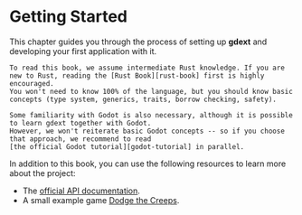 <!--
  ~ Copyright (c) godot-rust; Bromeon and contributors.
  ~ This Source Code Form is subject to the terms of the Mozilla Public
  ~ License, v. 2.0. If a copy of the MPL was not distributed with this
  ~ file, You can obtain one at https://mozilla.org/MPL/2.0/.
-->

# Getting Started

This chapter guides you through the process of setting up **gdext** and developing your first application with it.


```admonish note
To read this book, we assume intermediate Rust knowledge. If you are new to Rust, reading the [Rust Book][rust-book] first is highly encouraged.
You won't need to know 100% of the language, but you should know basic concepts (type system, generics, traits, borrow checking, safety).

Some familiarity with Godot is also necessary, although it is possible to learn gdext together with Godot. 
However, we won't reiterate basic Godot concepts -- so if you choose that approach, we recommend to read
[the official Godot tutorial][godot-tutorial] in parallel.
```

In addition to this book, you can use the following resources to learn more about the project:

- The [official API documentation][api-docs].
- A small example game [Dodge the Creeps][dodge-the-creeps].


[api-docs]: https://godot-rust.github.io/docs/gdext
[dodge-the-creeps]: https://github.com/godot-rust/demo-projects/tree/master/dodge-the-creeps
[godot-tutorial]: https://docs.godotengine.org/en/stable/about/introduction.html
[rust-book]: https://doc.rust-lang.org/book
